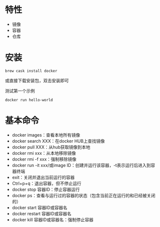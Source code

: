# 特性

+ 镜像
+ 容器
+ 仓库

# 安装

```
brew cask install docker
```

或直接下载安装包，双击安装即可

测试第一个示例

```
docker run hello-world
```

# 基本命令

+ docker images：查看本地所有镜像
+ docker search XXX：在docker HUB上查找镜像
+ docker pull XXX：从hub获取镜像到本地
+ docker rmi xxx：从本地移除镜像
+ docker rmi -f xxx：强制移除镜像
+ docker run -it xxx/或image ID：创建并运行该容器，-t表示运行后进入到容器终端
+ exit：关闭并退出当前运行的容器
+ Ctrl+p+q：退出容器，但不停止运行
+ docker stop 容器ID：停止容器运行
+ docker ps：查看与运行过的容器的状态（包含当前正在运行的和已经被关闭的）
+ docker start 容器ID或容器名
+ docker restart 容器ID或容器名
+ docker kill 容器ID或容器名：强制停止容器